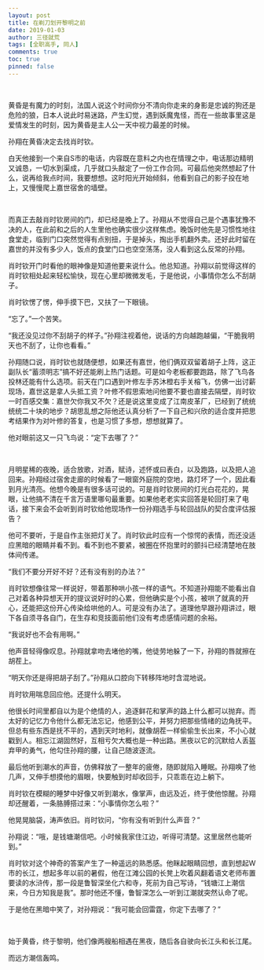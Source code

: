 ```yaml
---
layout: post
title: 在剃刀划开黎明之前
date: 2019-01-03
author: 三径就荒
tags: [全职高手, 同人]
comments: true
toc: true
pinned: false
---
```


<br/>

黄昏是有魔力的时刻，法国人说这个时间你分不清向你走来的身影是忠诚的狗还是危险的狼，日本人说此时易迷路，产生幻觉，遇到妖魔鬼怪，而在一些故事里这是爱情发生的时刻，因为黄昏是主人公一天中视力最差的时候。

孙翔在黄昏决定去找肖时钦。

白天他接到一个来自S市的电话，内容既在意料之内也在情理之中，电话那边精明又诚恳，一切水到渠成，几乎就口头敲定了一份工作合同。可最后他突然想起了什么，说再给我点时间，我要想想。这时阳光开始倾斜，他看到自己的影子投在地上，又慢慢爬上嘉世宿舍的墙壁。

<br/>

而真正去敲肖时钦房间的门，却已经是晚上了。孙翔从不觉得自己是个遇事犹豫不决的人，在此前和之后的人生里他也确实很少这样焦虑。晚饭时他先是习惯性地往食堂走，临到门口突然觉得有点别扭，于是掉头，掏出手机翻外卖。还好此时留在嘉世的并没有多少人，饭点的食堂门口也空空荡荡，没人看到这么反常的孙翔。

肖时钦开门时看他的眼神像是知道他要来说什么。他总知道。孙翔以前觉得这样的肖时钦相处起来轻松愉快，现在心里却微微发毛，于是他说，小事情你怎么不刮胡子。

肖时钦愣了愣，伸手摸下巴，又扶了一下眼镜。

“忘了。”一个苦笑。

“我还没见过你不刮胡子的样子。”孙翔注视着他，说话的方向越跑越偏，“干脆我明天也不刮了，让你也看看。”

孙翔随口说，肖时钦也就随便想，如果还有嘉世，他们俩双双留着胡子上阵，这正副队长“蓄须明志”搞不好还能刷上热门话题。可是如今老板都要跑路，除了飞鸟各投林还能有什么选项。前天在门口遇到叶修左手苏沐橙右手关榕飞，仿佛一出讨薪现场，嘉世这是拿人头抵工资？叶修不假思索地问他要不要也直接去隔壁，肖时钦一时百感交集：嘉世欠你我又不欠？还是说这里变成了江南皮革厂，已经到了统统统统二十块的地步？胡思乱想之际他还认真分析了一下自己和兴欣的适合度并把思考结果作为对叶修的答复，也是习惯了多想，想想就算了。

他对眼前这又一只飞鸟说：“定下去哪了？”

<br/>

月明星稀的夜晚，适合放歌，对酒，赋诗，述怀或曰表白，以及跑路，以及把人追回来。孙翔经过宿舍走廊的时候看了一眼窗外庭院的空地，路灯坏了一个，因此看到月光清亮。他想今晚是有很多话可说的。可是肖时钦房间的灯光白花花的，晃眼，让他搞不清在千言万语里哪句最重要。如果他老老实实回答是轮回打来了电话，接下来会不会听到肖时钦给他现场作一份孙翔选手与轮回战队的契合度评估报告？

他可不要听，于是自作主张把灯关了。肖时钦此时应有一个惊愕的表情，而还没适应黑暗的眼睛并看不到。看不到也不要紧，被圈在怀抱里时的颤抖已经清楚地在肢体间传递。

“我们不要分开好不好？还有没有别的办法？”

肖时钦想像往常一样说好，带着那种哄小孩一样的语气。不知道孙翔能不能看出自己对着各种异想天开的提议说好时的心累，但他确实是个小孩，被哄了就真的开心，还能把这份开心传染给哄他的人。可是没有办法了。道理他早跟孙翔讲过，眼下各自须寻各自门，在生存和竞技面前他们没有考虑感情问题的余裕。

“我说好也不会有用啊。”

他声音轻得像叹息。孙翔就拿吻去堵他的嘴，他徒劳地躲了一下，孙翔的唇就擦在胡茬上。

“明天你还是得把胡子刮了。”孙翔从口腔向下转移阵地时含混地说。

肖时钦用喘息回应他。还提什么明天。

他很长时间里都自以为是个绝情的人，追逐鲜花和掌声的路上什么都可以抛弃。而太好的记忆力令他什么都无法忘记，他感到公平，并努力把那些情绪的边角抚平。但总有些东西是抚不平的，遇到天时地利，就像胡茬一样偷偷生长出来，不小心就戳到人。相忘江湖固然好，互相亏欠大概也是一种出路。黑夜以它的沉默给人丢盔弃甲的勇气，他勾住孙翔的腰，让自己随波逐流。

最后他听到潮水的声音，仿佛释放了一整年的疲倦，随即就陷入睡眠。孙翔唤了他几声，又伸手想摸他的眉眼，快要触到时却收回手，只乖乖在边上躺下。

肖时钦在模糊的睡梦中好像又听到潮水，像掌声，由远及近，终于使他惊醒。孙翔却还醒着，一条胳膊搭过来：“小事情你怎么啦？”

他晃晃脑袋，涛声依旧。肖时钦问，“你有没有听到什么声音？”

孙翔说：“哦，是钱塘潮信吧。小时候我家住江边，听得可清楚。这里居然也能听到。”

肖时钦对这个神奇的答案产生了一种遥远的熟悉感。他眯起眼睛回想，直到想起W市的长江，想起多年以前的暑假，他在江滩公园的长凳上吹着风翻着语文老师布置要读的水浒传，那一段是鲁智深坐化六和寺，死前为自己写诗，“钱塘江上潮信来，今日方知我是我”。那时他还不懂，鲁智深怎么一听到江潮就突然认命了呢。

于是他在黑暗中笑了，对孙翔说：“我可能会回雷霆，你定下去哪了？”

<br/>

始于黄昏，终于黎明，他们像两艘船相遇在黑夜，随后各自驶向长江头和长江尾。

而远方潮信轰鸣。

<br/>
